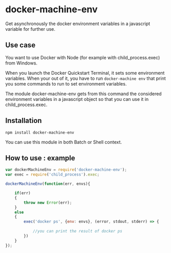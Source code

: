 # docker-machine-env

Get asynchronously the docker environment variables in a javascript variable for further use.

## Use case

You want to use Docker with Node (for example with child_process.exec) from Windows.

When you launch the Docker Quickstart Terminal, it sets some environment variables. When your out of it, you have to run 
`docker-machine env`
that print you some commands to run to set environment variables.

The module docker-machine-env gets from this command the considered environment variables in a javascript object so that you can use it in child_process.exec.

## Installation
`npm install docker-machine-env`

You can use this module in both Batch or Shell context.

## How to use : example
```javascript
var dockerMachineEnv = require('docker-machine-env');
var exec = require('child_process').exec;

dockerMachineEnv(function(err, envs){

	if(err)
	{
		throw new Error(err);
	}
	else
	{
		exec('docker ps', {env: envs}, (error, stdout, stderr) => {
		
			//you can print the result of docker ps
		})
	}
});
```
